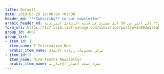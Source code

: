 ```yaml
---
title: Default
date: 2018-03-29 10:00:00 +03:00
header_md: "**Subscribe** to our newsletter"
arabic_header_md: انضم** إلى أكثر من 50 ألف مشترك في خدمة الرسائل البريدية**
form_url: https://127.us16.list-manage.com/subscribe/post?u=2e99de5a5a99183d5d361a0a7&id=0e487a5007
group_id: 4807
group_list:
- item_id: 1
  item_name: E-Information Hub
  arabic_item_name: مركز معلومات ريادة الأعمال
- item_id: 2
  item_name: Nine Tenths Newsletter
  arabic_item_name: نشرة تسعة أعشار الإخبارية
---
```


